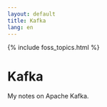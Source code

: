 ```yaml
---
layout: default
title: Kafka
lang: en
---
```

{% include foss_topics.html %}

# Kafka
My notes on Apache Kafka.
